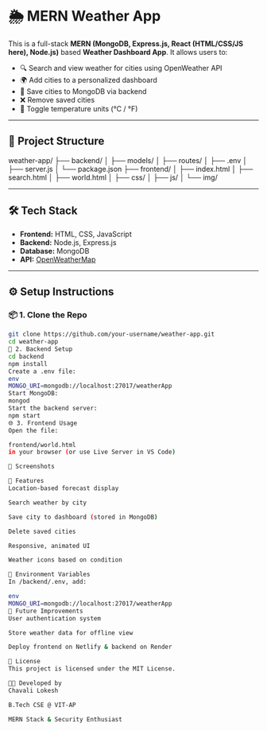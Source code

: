 # 🌦️ MERN Weather App

This is a full-stack **MERN (MongoDB, Express.js, React (HTML/CSS/JS here), Node.js)** based **Weather Dashboard App**. It allows users to:

- 🔍 Search and view weather for cities using OpenWeather API
- 🌍 Add cities to a personalized dashboard
- 💾 Save cities to MongoDB via backend
- ❌ Remove saved cities
- 📡 Toggle temperature units (°C / °F)

---

## 📁 Project Structure

weather-app/
├── backend/
│ ├── models/
│ ├── routes/
│ ├── .env
│ ├── server.js
│ └── package.json
├── frontend/
│ ├── index.html
│ ├── search.html
│ ├── world.html
│ ├── css/
│ ├── js/
│ └── img/

---

## 🛠️ Tech Stack

- **Frontend:** HTML, CSS, JavaScript
- **Backend:** Node.js, Express.js
- **Database:** MongoDB
- **API:** [OpenWeatherMap](https://openweathermap.org/api)

---

## ⚙️ Setup Instructions

### 📦 1. Clone the Repo
```bash
git clone https://github.com/your-username/weather-app.git
cd weather-app
🚀 2. Backend Setup
cd backend
npm install
Create a .env file:
env
MONGO_URI=mongodb://localhost:27017/weatherApp
Start MongoDB:
mongod
Start the backend server:
npm start
🌐 3. Frontend Usage
Open the file:

frontend/world.html
in your browser (or use Live Server in VS Code)

📸 Screenshots

📌 Features
Location-based forecast display

Search weather by city

Save city to dashboard (stored in MongoDB)

Delete saved cities

Responsive, animated UI

Weather icons based on condition

🔐 Environment Variables
In /backend/.env, add:

env
MONGO_URI=mongodb://localhost:27017/weatherApp
🚧 Future Improvements
User authentication system

Store weather data for offline view

Deploy frontend on Netlify & backend on Render

📜 License
This project is licensed under the MIT License.

👨‍💻 Developed by
Chavali Lokesh

B.Tech CSE @ VIT-AP

MERN Stack & Security Enthusiast
